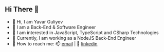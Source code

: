 ## Hi There :wave:

- :wave: Hi, I am Yavar Guliyev
- :palm_tree: I am a Back-End & Software Engineer
- :eyes: I am interested in JavaScript, TypeScript and CSharp Technologies
- :office: Currently, I am working as a NodeJS Back-End Engineer
- :iphone: How to reach me: :mailbox: [email](guliyev.yavar@gmail.com) | :link: [linkedin](https://www.linkedin.com/in/yavarguliyev10/)
